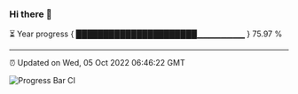 ### Hi there 👋

⏳ Year progress { ██████████████████████▁▁▁▁▁▁▁▁ } 75.97 %

---

⏰ Updated on Wed, 05 Oct 2022 06:46:22 GMT

![Progress Bar CI](https://github.com/ZhaoGui/ZhaoGui/workflows/Progress%20Bar%20CI/badge.svg)
